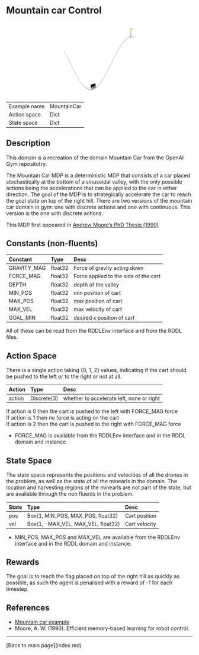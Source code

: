 <p style="font-size:25px;text-align:left"><b>Mountain car Control</b></p>

<div style="width:100%;text-align:center;">
  <a href="images/mountain_car.gif">
    <img src="images/mountain_car.gif" height="190" width="190" />
  </a>
</div>

|       |      |
|:------------------|:------------|
| Example name     | MountainCar |
| Action space      | Dict        |
| State space       | Dict        |

## Description
This domain is a recreation of the domain Mountain Car from the OpenAI Gym repositotry.

The Mountain Car MDP is a deterministic MDP that consists of a car placed stochastically at the bottom of a sinusoidal valley, with the only possible actions being the accelerations that can be applied to the car in either direction. The goal of the MDP is to strategically accelerate the car to reach the goal state on top of the right hill. There are two versions of the mountain car domain in gym: one with discrete actions and one with continuous. This version is the one with discrete actions.

This MDP first appeared in [Andrew Moore’s PhD Thesis (1990)](https://www.cl.cam.ac.uk/techreports/UCAM-CL-TR-209.pdf)

## Constants (non-fluents)

| Constant     | Type             |  Desc                                               |
|:-------------|:-----------------|:----------------------------------------------------|
| GRAVITY_MAG  | float32          |  Force of gravity acting down                       |
| FORCE_MAG    | float32          |  Force applied to the side of the cart              |
| DEPTH        | float32          |  depth of the valley                                |
| MIN_POS      | float32          |  min position of cart                               |
| MAX_POS      | float32          |  max position of cart                               |
| MAX_VEL      | float32          |  max velocity of cart                               |
| GOAL_MIN     | float32          |  desired x position of cart                         |


All of these can be read from the RDDLEnv interface and from the RDDL files.

## Action Space

There is a single action taking {0, 1, 2} values, indicating if the cart should be pushed to the left or to the right or not at all.

| Action               | Type             |  Desc                                                  |
|:---------------------|:-----------------|:-------------------------------------------------------|
| action               | Discrete(3)      |  whether to accelerate left, none or right             |

If action is 0 then the cart is pushed to the left with FORCE_MAG force \
If action is 1 then no force is acting on the cart \
If action is 2 then the cart is pushed to the right with FORCE_MAG force 

- FORCE_MAG is available from the RDDLEnv interface and in the RDDL domain and instance.

## State Space

The state space represents the positions and velocities of all the drones in the problem, as well as the state of all the minearls in the domain.
The location and harvesting regions of the minearls are not part of the state, but are available through the non fluents in the problem.

| State             | Type                                   |  Desc                         |
|:------------------|:---------------------------------------|:------------------------------|
| pos               | Box(1, MIN_POS, MAX_POS, float32)      |  Cart position                |
| vel               | Box(1, -MAX_VEL, MAX_VEL, float32)     |  Cart velocity                |

- MIN_POS, MAX_POS and MAX_VEL are available from the RDDLEnv interface and in the RDDL domain and instance.

## Rewards
The goal is to reach the flag placed on top of the right hill as quickly as possible, as such the agent is penalised with a reward of -1 for each timestep.


## References
- [Mountain car example](https://github.com/ataitler/pyRDDLGym/tree/main/pyRDDLGym/Examples/MountainCar)
- Moore, A. W. (1990). Efficient memory-based learning for robot control.


<hr>
[Back to main page](index.md)
